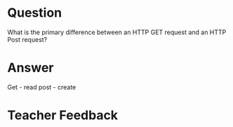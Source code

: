 # Question

What is the primary difference between an HTTP GET request and an HTTP Post request?

# Answer
Get - read
post - create
# Teacher Feedback